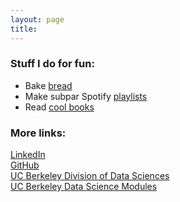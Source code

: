 ```yaml
---
layout: page
title:
---
```


### Stuff I do for fun:
* Bake [bread]({{site.url}}/assets/bread.jpg)
* Make subpar Spotify [playlists](https://open.spotify.com/user/1210283630?si=LEpp5zK4R3qf_hvxvXTSQg)
* Read [cool books]({{site.url}}/books)

### More links:
[LinkedIn](https://www.linkedin.com/in/jasonsjiang/) <br>
[GitHub](https://www.github.com/jasonsjiang) <br>
[UC Berkeley Division of Data Sciences](https://data.berkeley.edu/) <br>
[UC Berkeley Data Science Modules](https://ds-modules.github.io/DS-Modules/)
